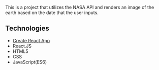 This is a project that utilizes the NASA API and renders an image of the earth based on the date that the user inputs. 

## Technologies
- [Create React App](https://github.com/facebookincubator/create-react-app)
- React.JS
- HTML5
- CSS
- JavaScript(ES6)

